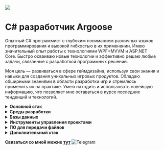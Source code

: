 ![](https://github.com/LuisanArgoose/LuisanAroose/blob/main/ArgooseLogo.png)
# C# разработчик Argoose

Опытный C# программист с глубоким пониманием различных языков программирования и высокой гибкостью в их применении. Имею значительный опыт работы с технологиями WPF+MVVM и ASP.NET Core. Быстро осваиваю новые технологии и эффективно решаю любые задачи, связанные с разработкой программных решений.

Моя цель — развиваться в сфере геймдизайна, используя свои знания и навыки для создания уникальных игровых продуктов. Обладаю обширными знаниями в области разработки игр и стремлюсь применить их на практике. Умею находить и использовать новейшую информацию, что позволяет мне оставаться в курсе последних тенденций и технологий.

<details>
  <summary><strong>Основной стэк</strong></summary>
  <ul>
    <li><img src="https://img.icons8.com/color/24/000000/c-sharp-logo.png" alt="C#"> C# .NET</li>
    <li><img src="https://img.icons8.com/color/24/000000/c-sharp-logo.png" alt="C#"> EF Core</li>
    <li><img src="https://img.icons8.com/color/24/000000/c-sharp-logo.png" alt="C#"> WPF + MVVM</li>
    <li><img src="https://img.icons8.com/color/24/000000/c-sharp-logo.png" alt="C#"> ASP.NET + MVC + API</li>
  </ul>
</details>

<details>
  <summary><strong>Среды разработки</strong></summary>
  <ul>
    <li><img src="https://img.icons8.com/color/24/000000/unity.png" alt="Unity"> Unity</li>
    <li><img src="https://img.icons8.com/color/24/000000/visual-studio.png" alt="Visual Studio"> Visual Studio</li>
  </ul>
</details>

<details>
  <summary><strong>Базы данных</strong></summary>
  <ul>
    <li><img src="https://img.icons8.com/color/24/000000/microsoft-sql-server.png" alt="MS SQL Server"> MS Sql Server</li>
    <li><img src="https://img.icons8.com/color/24/000000/postgreesql.png" alt="PostgreSQL"> PostgreSQL</li>
    <li><img src="https://img.icons8.com/color/24/000000/sql.png" alt="SQLite"> SQLite</li>
  </ul>
</details>

<details>
  <summary><strong>Инструменты управления проектами</strong></summary>
  <ul>
    <li><img src="https://img.icons8.com/color/24/000000/git.png" alt="Git"> Git</li>
    <li><img src="https://img.icons8.com/color/24/000000/jira.png" alt="Jira"> Jira</li>
  </ul>
</details>

<details>
  <summary><strong>ПО для передачи файлов</strong></summary>
  <ul>
    <li><img src="https://img.icons8.com/color/24/000000/filezilla.png" alt="FileZilla"> FileZilla</li>
    <li><img src="https://img.icons8.com/color/24/000000/synology.png" alt="Synology"> Synology</li>
  </ul>
</details>

<details>
  <summary><strong>Дополнительный стэк</strong></summary>
  <ul>
    <li><img src="https://img.icons8.com/color/24/000000/python.png" alt="Python"> Python</li>
    <li><img src="https://img.icons8.com/color/24/000000/java-coffee-cup-logo.png" alt="Java"> Java</li>
    <li><img src="https://img.icons8.com/color/24/000000/c-plus-plus-logo.png" alt="C/C++"> C/C++</li>
  </ul>
</details>

**Связаться со мной можно [тут](https://t.me/LuisanArgoose)** ![Telegram](https://img.icons8.com/color/24/000000/telegram-app.png)

